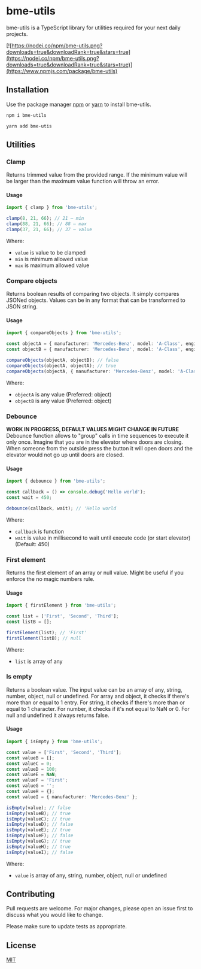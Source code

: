 # bme-utils

bme-utils is a TypeScript library for utilities required for your next daily projects.

[![https://nodei.co/npm/bme-utils.png?downloads=true&downloadRank=true&stars=true](https://nodei.co/npm/bme-utils.png?downloads=true&downloadRank=true&stars=true)](https://www.npmjs.com/package/bme-utils)

## Installation

Use the package manager [npm](https://nodejs.org/en/) or [yarn](http://yarnpkg.com)  to install bme-utils.

```bash
npm i bme-utils
```

```bash
yarn add bme-utis
```

## Utilities

### Clamp
Returns trimmed value from the provided range. If the minimum value will be larger than the maximum value function will throw an error.

#### Usage

```typescript
import { clamp } from 'bme-utils';

clamp(8, 21, 66); // 21 — min
clamp(88, 21, 66); // 88 — max
clamp(37, 21, 66); // 37 — value
```

Where:
* `value` is value to be clamped
* `min` is minimum allowed value
* `max` is maximum allowed value

### Compare objects
Returns boolean results of comparing two objects. It simply compares JSONed objects. Values can be in any format that can be transformed to JSON string.

#### Usage

```typescript
import { compareObjects } from 'bme-utils';

const objectA = { manufacturer: 'Mercedes-Benz', model: 'A-Class', engine: 'A45s' };
const objectB = { manufacturer: 'Mercedes-Benz', model: 'A-Class', engine: 'A200' };

compareObjects(objectA, objectB); // false
compareObjects(objectA, objectA); // true
compareObjects(objectA, { manufacturer: 'Mercedes-Benz', model: 'A-Class', engine: 'A45s' }); // true
```

Where:
* `objectA` is any value (Preferred: object)
* `objectB` is any value (Preferred: object)

### Debounce
**WORK IN PROGRESS, DEFAULT VALUES MIGHT CHANGE IN FUTURE**
Debounce function allows to "group" calls in time sequences to execute it only once. Imagine that you are in the elevator where doors are closing. When someone from the outside press the button it will open doors and the elevator would not go up until doors are closed.

#### Usage

```typescript
import { debounce } from 'bme-utils';

const callback = () => console.debug('Hello world');
const wait = 450;

debounce(callback, wait); // 'Hello world
```

Where:
* `callback` is function
* `wait` is value in millisecond to wait until execute code (or start elevator) (Default: 450)

### First element
Returns the first element of an array or null value. Might be useful if you enforce the no magic numbers rule.

#### Usage

```typescript
import { firstElement } from 'bme-utils';

const list = ['First', 'Second', 'Third'];
const listB = [];

firstElement(list); // 'First'
firstElement(listB); // null
```

Where:
* `list` is array of any

### Is empty
Returns a boolean value. The input value can be an array of any, string, number, object, null or undefined.  For array and object, it checks if there's more than or equal to 1 entry. For string, it checks if there's more than or equal to 1 character. For number, it checks if it's not equal to NaN or 0. For null and undefined it always returns false.

#### Usage

```typescript
import { isEmpty } from 'bme-utils';

const value = ['First', 'Second', 'Third'];
const valueB = [];
const valueC = 0;
const valueD = 100;
const valueE = NaN;
const valueF = 'First';
const valueG = '';
const valueH = {};
const valueI = { manufacturer: 'Mercedes-Benz' };

isEmpty(value); // false
isEmpty(valueB); // true
isEmpty(valueC); // true
isEmpty(valueD); // false
isEmpty(valueE); // true
isEmpty(valueF); // false
isEmpty(valueG); // true
isEmpty(valueH); // true
isEmpty(valueI); // false
```

Where:
* `value` is array of any, string, number, object, null or undefined

## Contributing
Pull requests are welcome. For major changes, please open an issue first to discuss what you would like to change.

Please make sure to update tests as appropriate.

## License
[MIT](https://choosealicense.com/licenses/mit/)
